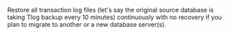 Restore all transaction log files (let's say the original source database is taking Tlog backup every 10 minutes) continuously with no recovery if you plan to migrate to another or a new database server(s).
